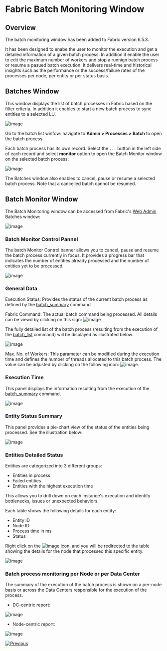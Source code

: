 # **Fabric Batch Monitoring Window**

## **Overview**  

The batch monitoring window has been added to Fabric version 6.5.3. 

It has been designed to enabe the user to monitor the execution and get a detailed information of a given batch process. In addition it enable the user to edit the maximum number of workers and stop a runnign batch process or resume a pasued batch execution. It delivers real-time and historical insights such as the performance or the success/failure rates of the processes per node, per entity or per status basis.  

## **Batches Window**  
This window displays the list of batch processes in Fabric based on the filter criteria. In addition it enables to start a new batch process to sync entities to a selected LU. 

![image](images/26_jobs_and_batch_services_batchMonitor2.PNG)

Go to the batch list winfow: navigate to **Admin > Processes > Batch** to open the batch process.

Each batch process has its own record. Select the ```...``` button in the left side of each record and select **monitor** option to open the Batch Monitor window on the selected batch process:

![image](images/25_jobs_and_batch_services_batchMonitor1.PNG)

The Batches window also enables to cancel, pause or resume a selected batch process. Note that a cancelled batch cannot be resumed.

## **Batch Monitor Window** 

The Batch Monitoring window can be accessed from Fabric's [Web Admin](/articles/30_web_framework/01_web_framework_overview.md) Batches window: 


![image](images/27_jobs_and_batch_services_batchMonitor3.PNG)


### **Batch Monitor Control Pannel**

The batch Monitor Control banner allows you to cancel, pause and resume the batch process currently in focus. 
It provides a progress bar that indicates the number of entities already processed and the number of entities yet to be processed.

![image](images/31_jobs_and_batch_services_batchMonitor7.PNG)


### **General Data**

Execution Status:
Provides the status of the current batch process as defined by the [batch_summary](/articles/20_jobs_and_batch_services/12_batch_sync_commands.md#batch_summary) command

Fabric Command:
The actual batch command being processed. All details can be viewd by clicking on this sign: ![image](images/28_jobs_and_batch_services_batchMonitor4.PNG)

The fully detailed list of tha batch process (resulting from the execution of the [batch_list](/articles/20_jobs_and_batch_services/12_batch_sync_commands.md#batch_list) command) will be displayed as illustrated below:

![image](images/29_jobs_and_batch_services_batchMonitor5.PNG)

Max. No. of Workers:
This parameter can be modified during the execution time and defines the number of threads allocated to this batch process. The value can be adjusted by clicking on the following icon: ![image](images/30_jobs_and_batch_services_batchMonitor6.PNG).


### **Execution Time**

This panel displays the information resulting from the execution of the [batch_summary](/articles/20_jobs_and_batch_services/12_batch_sync_commands.md#batch_summary) command.

![image](images/32_jobs_and_batch_services_batchMonitor8.PNG)



### **Entity Status Summary**

This panel provides a pie-chart view of the status of the entities being processed. See the illustration below: 

![image](images/33_jobs_and_batch_services_batchMonitor9.PNG)


### **Entities Detailed Status**

Entities are categorized into 3 different groups:
- Entities in process
- Failed entities
- Entities with the highest execution time

This allows you to drill down on each instance's execution and identify bottlenecks, issues or unexpected behaviors.


Each table shows the following details for each entity:
- Entity ID
- Node ID
- Process time in ms
- Status

Right click on the ![image](images/28_jobs_and_batch_services_batchMonitor4.PNG) icon, and you will be redirected to the table showing the details for the node that processed this specific entity.


![image](images/34_jobs_and_batch_services_batchMonitor10.PNG)


### **Batch process monitoring per Node or per Data Center**

The summary of the execution of the batch process is shown on a per-node basis or across the Data Centers responsible for the execution of the process.

- DC-centric report:

![image](images/35_jobs_and_batch_services_batchMonitor11.png)

- Node-centric report:

![image](images/36_jobs_and_batch_services_batchMonitor12.png)





[![Previous](/articles/images/Previous.png)](17_batch_process_flow.md)

